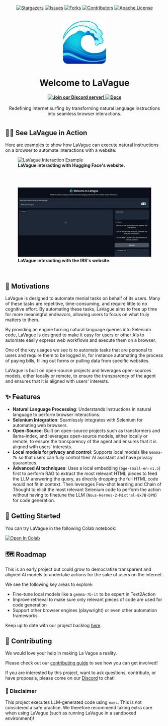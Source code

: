 <p align="center">
  <a href="https://github.com/lavague-ai/LaVague/stargazers"><img src="https://img.shields.io/github/stars/lavague-ai/LaVague.svg?style=for-the-badge" alt="Stargazers"></a>
  <a href="https://github.com/lavague-ai/LaVague/issues"><img src="https://img.shields.io/github/issues/lavague-ai/LaVague.svg?style=for-the-badge" alt="Issues"></a>
  <a href="https://github.com/lavague-ai/LaVague/network/members"><img src="https://img.shields.io/github/forks/lavague-ai/LaVague.svg?style=for-the-badge" alt="Forks"></a>
  <a href="https://github.com/lavague-ai/LaVague/graphs/contributors"><img src="https://img.shields.io/github/contributors/lavague-ai/LaVague.svg?style=for-the-badge" alt="Contributors"></a>
  <a href="https://github.com/lavague-ai/LaVague/blob/master/LICENSE.md"><img src="https://img.shields.io/github/license/lavague-ai/LaVague.svg?style=for-the-badge" alt="Apache License"></a>
</p>
</br>

<div align="center">
  <img src="static/logo.png" width=140px: alt="LaVague Logo">
  <h1>Welcome to LaVague</h1>

<h4 align="center">
 <a href="https://discord.gg/SDxn9KpqX9" target="_blank">
    <img src="https://img.shields.io/badge/discord-000000?style=for-the-badge&colorB=555" alt="Join our Discord server!">
  </a>
  <a href="https://docs.lavague.ai/en/latest/"><img src="https://img.shields.io/badge/docs-000000?style=for-the-badge&colorB=07f" alt="Docs"></a>
</h4>
  <p>Redefining internet surfing by transforming natural language instructions into seamless browser interactions.</p>
<h1></h1>
</div>

## 🏄‍♀️ See LaVague in Action

Here are examples to show how LaVague can execute natural instructions on a browser to automate interactions with a website:

<div>
  <figure>
    <img src="static/hf_lavague.gif" alt="LaVague Interaction Example" style="margin-right: 20px;">
    <figcaption><b>LaVague interacting with Hugging Face's website.</b></figcaption>
  </figure>
  <br><br>
</div>


<div>
  <figure>
    <img src="static/irs_lavague.gif" alt="LaVague Workflow Example">
    <figcaption><b>LaVague interacting with the IRS's website.</b></figcaption>
  </figure>
  <br>
</div>

## 🎯 Motivations

LaVague is designed to automate menial tasks on behalf of its users. Many of these tasks are repetitive, time-consuming, and require little to no cognitive effort. By automating these tasks, LaVague aims to free up time for more meaningful endeavors, allowing users to focus on what truly matters to them.

By providing an engine turning natural language queries into Selenium code, LaVague is designed to make it easy for users or other AIs to automate easily express web workflows and execute them on a browser.

One of the key usages we see is to automate tasks that are personal to users and require them to be logged in, for instance automating the process of paying bills, filling out forms or pulling data from specific websites. 

LaVague is built on open-source projects and leverages open-sources models, either locally or remote, to ensure the transparency of the agent and ensures that it is aligned with users' interests.

## ✨ Features

- **Natural Language Processing**: Understands instructions in natural language to perform browser interactions.
- **Selenium Integration**: Seamlessly integrates with Selenium for automating web browsers.
- **Open-Source**: Built on open-source projects such as transformers and llama-index, and leverages open-source models, either locally or remote, to ensure the transparency of the agent and ensures that it is aligned with users' interests.
- **Local models for privacy and control**: Supports local models like ``Gemma-7b`` so that users can fully control their AI assistant and have privacy guarantees.
- **Advanced AI techniques**: Uses a local embedding (``bge-small-en-v1.5``) first to perform RAG to extract the most relevant HTML pieces to feed the LLM answering the query, as directly dropping the full HTML code would not fit in context. Then leverages Few-shot learning and Chain of Thought to elicit the most relevant Selenium code to perform the action without having to finetune the LLM (``Nous-Hermes-2-Mixtral-8x7B-DPO``) for code generation.

## 🚀 Getting Started

You can try LaVague in the following Colab notebook:

[![Open In Colab](https://colab.research.google.com/assets/colab-badge.svg)](https://colab.research.google.com/github/lavague-ai/LaVague/blob/main/docs/docs/get-started/quick-tour.ipynb)


## 🗺️ Roadmap

This is an early project but could grow to democratize transparent and aligned AI models to undertake actions for the sake of users on the internet.

We see the following key areas to explore:
- Fine-tune local models like a ``gemma-7b-it`` to be expert in Text2Action 
- Improve retrieval to make sure only relevant pieces of code are used for code generation
- Support other browser engines (playwright) or even other automation frameworks

Keep up to date with our project backlog [here](https://github.com/orgs/lavague-ai/projects/1/views/2).

## 🙋 Contributing

We would love your help in making La Vague a reality. 

Please check out our [contributing guide](./contributing.md) to see how you can get involved!

If you are interested by this project, want to ask questions, contribute, or have proposals, please come on our [Discord](https://discord.gg/SDxn9KpqX9) to chat!

### 🚨 Disclaimer

This project executes LLM-generated code using `exec`. This is not considered a safe practice. We therefore recommend taking extra care when using LaVague (such as running LaVague in a sandboxed environment)!
